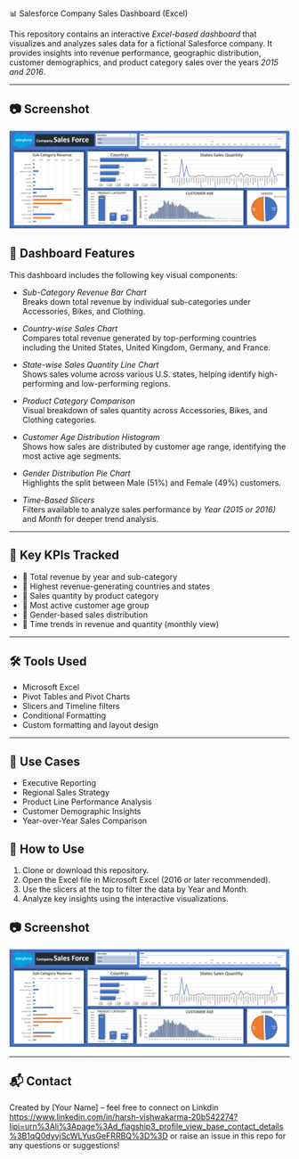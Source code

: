 📊 Salesforce Company Sales Dashboard (Excel)

This repository contains an interactive *Excel-based dashboard* that visualizes and analyzes sales data for a fictional Salesforce company. It provides insights into revenue performance, geographic distribution, customer demographics, and product category sales over the years *2015 and 2016*.

---
## 📷 Screenshot

![Salesforce Dashboard]( https://github.com/Harsh-analyticx/Excel-Salesforce-Data-dashboard/blob/main/Screenshot%202025-06-28%20231938.png )
## 🧩 Dashboard Features

This dashboard includes the following key visual components:

- *Sub-Category Revenue Bar Chart*  
  Breaks down total revenue by individual sub-categories under Accessories, Bikes, and Clothing.

- *Country-wise Sales Chart*  
  Compares total revenue generated by top-performing countries including the United States, United Kingdom, Germany, and France.

- *State-wise Sales Quantity Line Chart*  
  Shows sales volume across various U.S. states, helping identify high-performing and low-performing regions.

- *Product Category Comparison*  
  Visual breakdown of sales quantity across Accessories, Bikes, and Clothing categories.

- *Customer Age Distribution Histogram*  
  Shows how sales are distributed by customer age range, identifying the most active age segments.

- *Gender Distribution Pie Chart*  
  Highlights the split between Male (51%) and Female (49%) customers.

- *Time-Based Slicers*  
  Filters available to analyze sales performance by *Year (2015 or 2016)* and *Month* for deeper trend analysis.

---

## 📌 Key KPIs Tracked

- 🔹 Total revenue by year and sub-category  
- 🔹 Highest revenue-generating countries and states  
- 🔹 Sales quantity by product category  
- 🔹 Most active customer age group  
- 🔹 Gender-based sales distribution  
- 🔹 Time trends in revenue and quantity (monthly view)

---

## 🛠 Tools Used

- Microsoft Excel  
- Pivot Tables and Pivot Charts  
- Slicers and Timeline filters  
- Conditional Formatting  
- Custom formatting and layout design

---

## 💼 Use Cases

- Executive Reporting  
- Regional Sales Strategy  
- Product Line Performance Analysis  
- Customer Demographic Insights  
- Year-over-Year Sales Comparison


## 🚀 How to Use

1. Clone or download this repository.
2. Open the Excel file in Microsoft Excel (2016 or later recommended).
3. Use the slicers at the top to filter the data by Year and Month.
4. Analyze key insights using the interactive visualizations.


## 📷 Screenshot

![Salesforce Dashboard]( https://github.com/Harsh-analyticx/Excel-Salesforce-Data-dashboard/blob/main/Screenshot%202025-06-28%20231938.png )

---

## 📬 Contact

Created by [Your Name] – feel free to connect on Linkdin  https://www.linkedin.com/in/harsh-vishwakarma-20b542274?lipi=urn%3Ali%3Apage%3Ad_flagship3_profile_view_base_contact_details%3B1qQ0dyyjScWLYusGeFRRBQ%3D%3D or raise an issue in this repo for any questions or suggestions!







